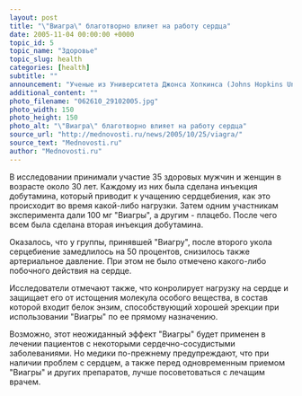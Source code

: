 ```yaml
---
layout: post
title: "\"Виагра\" благотворно влияет на работу сердца"
date: 2005-11-04 00:00:00 +0000
topic_id: 5
topic_name: "Здоровье"
topic_slug: health
categories: [health]
subtitle: ""
announcement: "Ученые из Университета Джонса Хопкинса (Johns Hopkins University) выяснили, что препарат \"Виагра\", использующийся многими мужчинами для улучшения эрекции, может оказывать положительное воздействие на сердце, сообщает BBC News. Во время стресса \"Виагра\" снижает нагрузку на сердце, что является для него своего рода передышкой."
additional_content: ""
photo_filename: "062610_29102005.jpg"
photo_width: 150
photo_height: 150
photo_alt: "\"Виагра\" благотворно влияет на работу сердца"
source_url: "http://mednovosti.ru/news/2005/10/25/viagra/"
source_text: "Mednovosti.ru"
author: "Mednovosti.ru"
---
```

В исследовании принимали участие 35 здоровых мужчин и женщин в возрасте около 30 лет. Каждому из них была сделана инъекция добутамина, который приводит к учащению сердцебиения, как это происходит во время какой-либо нагрузки. Затем одним участникам эксперимента дали 100 мг "Виагры", а другим - плацебо. После чего всем была сделана вторая инъекция добутамина.

Оказалось, что у группы, принявшей "Виагру", после второго укола серцебиение замедлилось на 50 процентов, снизилось также артериальное давление. При этом не было отмечено какого-либо побочного действия на сердце.

Исследователи отмечают также, что конролирует нагрузку на сердце и защищает его от истощения молекула особого вещества, в состав которой входит белок энзим, способствующий хорошей эрекции при использовании "Виагры" по ее прямому назначению.

Возможно, этот неожиданный эффект "Виагры" будет применен в лечении пациентов с некоторыми сердечно-сосудистыми заболеваниями. Но медики по-прежнему предупреждают, что при наличии проблем с сердцем, а также перед одновременным приемом "Виагры" и других препаратов, лучше посоветоваться с лечащим врачем.
